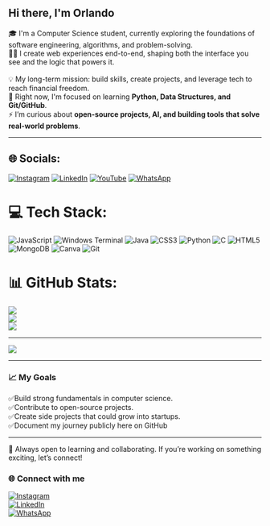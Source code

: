 ## Hi there, I'm Orlando

🎓 I'm a Computer Science student, currently exploring the foundations of software engineering, algorithms, and problem-solving.<br/>
🧑‍💻 I create web experiences end-to-end, shaping both the interface you see and the logic that powers it.<br/>    
💡 My long-term mission: build skills, create projects, and leverage tech to reach financial freedom.<br/>
🌱 Right now, I'm focused on learning **Python, Data Structures, and Git/GitHub**.<br/>
⚡ I’m curious about **open-source projects, AI, and building tools that solve real-world problems**.

---


## 🌐 Socials:
[![Instagram](https://img.shields.io/badge/Instagram-%23E4405F.svg?logo=Instagram&logoColor=white)](https://instagram.com/small_cench)
[![LinkedIn](https://img.shields.io/badge/LinkedIn-%230A66C2.svg?logo=linkedin&logoColor=white)](https://www.linkedin.com/in/elisha-orlando-a68bb0382)
[![YouTube](https://img.shields.io/badge/YouTube-FF0000?logo=youtube&logoColor=white)](https://www.youtube.com/c/UC92SEryO5MjpqeksnnrBu8w)
[![WhatsApp](https://img.shields.io/badge/WhatsApp-25D366?logo=whatsapp&logoColor=white)](https://wa.me/+254795637768)



# 💻 Tech Stack:
![JavaScript](https://img.shields.io/badge/javascript-%23323330.svg?style=for-the-badge&logo=javascript&logoColor=%23F7DF1E) ![Windows Terminal](https://img.shields.io/badge/Windows%20Terminal-%234D4D4D.svg?style=for-the-badge&logo=windows-terminal&logoColor=white) ![Java](https://img.shields.io/badge/java-%23ED8B00.svg?style=for-the-badge&logo=openjdk&logoColor=white) ![CSS3](https://img.shields.io/badge/css3-%231572B6.svg?style=for-the-badge&logo=css3&logoColor=white) ![Python](https://img.shields.io/badge/python-3670A0?style=for-the-badge&logo=python&logoColor=ffdd54) ![C](https://img.shields.io/badge/c-%2300599C.svg?style=for-the-badge&logo=c&logoColor=white) ![HTML5](https://img.shields.io/badge/html5-%23E34F26.svg?style=for-the-badge&logo=html5&logoColor=white) ![MongoDB](https://img.shields.io/badge/MongoDB-%234ea94b.svg?style=for-the-badge&logo=mongodb&logoColor=white) ![Canva](https://img.shields.io/badge/Canva-%2300C4CC.svg?style=for-the-badge&logo=Canva&logoColor=white) ![Git](https://img.shields.io/badge/git-%23F05033.svg?style=for-the-badge&logo=git&logoColor=white)

# 📊 GitHub Stats:
![](https://github-readme-stats.vercel.app/api?username=CmdOrlando&theme=merko&hide_border=true&include_all_commits=true&count_private=false)<br/>
![](https://nirzak-streak-stats.vercel.app/?user=CmdOrlando&theme=merko&hide_border=true)<br/>
![](https://github-readme-stats.vercel.app/api/top-langs/?username=CmdOrlando&theme=merko&hide_border=true&include_all_commits=true&count_private=false&layout=compact)

---
[![](https://visitcount.itsvg.in/api?id=CmdOrlando&icon=0&color=0)](https://visitcount.itsvg.in)

---

### 📈 My Goals
✅Build strong fundamentals in computer science.<br/>
✅Contribute to open-source projects.<br/>
✅Create side projects that could grow into startups.<br/>
✅Document my journey publicly here on GitHub<br/>


---

💬 Always open to learning and collaborating. If you’re working on something exciting, let’s connect!

### 🌐 Connect with me
[![Instagram](https://img.shields.io/badge/Instagram-%23E4405F.svg?logo=Instagram&logoColor=white)](https://www.instagram.com/small_cench/)<br/>
[![LinkedIn](https://img.shields.io/badge/LinkedIn-%230A66C2.svg?logo=linkedin&logoColor=white)](https://www.linkedin.com/in/elisha-orlando-a68bb0382)<br/>
[![WhatsApp](https://img.shields.io/badge/WhatsApp-25D366?logo=whatsapp&logoColor=white)](https://wa.me/+254795637768)<br/>

